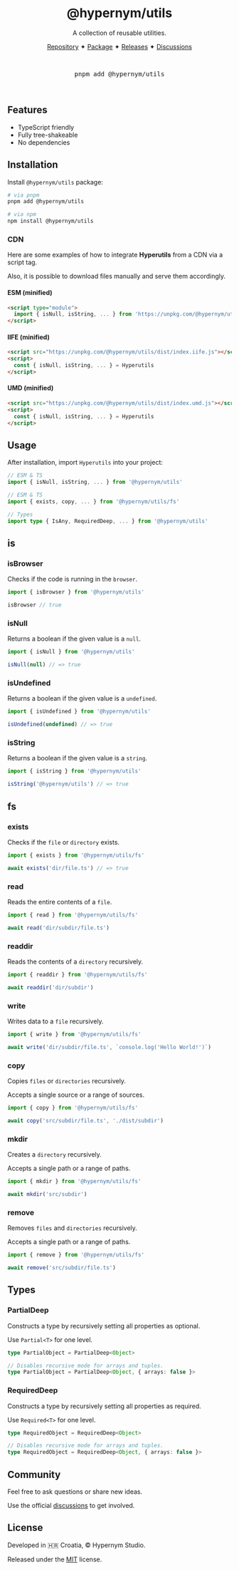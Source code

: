 <h1 align="center">@hypernym/utils</h1>

<p align="center">A collection of reusable utilities.</p>

<p align="center">
  <a href="https://github.com/hypernym-studio/utils">Repository</a>
  <span>✦</span>
  <a href="https://www.npmjs.com/package/@hypernym/utils">Package</a>
  <span>✦</span>
  <a href="https://github.com/hypernym-studio/utils/releases">Releases</a>
  <span>✦</span>
  <a href="https://github.com/hypernym-studio/utils/discussions">Discussions</a>
</p>

<br>

<pre align="center">pnpm add @hypernym/utils</pre>

<br>

## Features

- TypeScript friendly
- Fully tree-shakeable
- No dependencies

## Installation

Install `@hypernym/utils` package:

```sh
# via pnpm
pnpm add @hypernym/utils
```

```sh
# via npm
npm install @hypernym/utils
```

### CDN

Here are some examples of how to integrate **Hyperutils** from a CDN via a script tag.

Also, it is possible to download files manually and serve them accordingly.

#### ESM (minified)

```html
<script type="module">
  import { isNull, isString, ... } from 'https://unpkg.com/@hypernym/utils/dist/index.min.mjs'
</script>
```

#### IIFE (minified)

```html
<script src="https://unpkg.com/@hypernym/utils/dist/index.iife.js"></script>
<script>
  const { isNull, isString, ... } = Hyperutils
</script>
```

#### UMD (minified)

```html
<script src="https://unpkg.com/@hypernym/utils/dist/index.umd.js"></script>
<script>
  const { isNull, isString, ... } = Hyperutils
</script>
```

## Usage

After installation, import `Hyperutils` into your project:

```ts
// ESM & TS
import { isNull, isString, ... } from '@hypernym/utils'

// ESM & TS
import { exists, copy, ... } from '@hypernym/utils/fs'

// Types
import type { IsAny, RequiredDeep, ... } from '@hypernym/utils'
```

## is

### isBrowser

Checks if the code is running in the `browser`.

```ts
import { isBrowser } from '@hypernym/utils'

isBrowser // true
```

### isNull

Returns a boolean if the given value is a `null`.

```ts
import { isNull } from '@hypernym/utils'

isNull(null) // => true
```

### isUndefined

Returns a boolean if the given value is a `undefined`.

```ts
import { isUndefined } from '@hypernym/utils'

isUndefined(undefined) // => true
```

### isString

Returns a boolean if the given value is a `string`.

```ts
import { isString } from '@hypernym/utils'

isString('@hypernym/utils') // => true
```

## fs

### exists

Checks if the `file` or `directory` exists.

```ts
import { exists } from '@hypernym/utils/fs'

await exists('dir/file.ts') // => true
```

### read

Reads the entire contents of a `file`.

```ts
import { read } from '@hypernym/utils/fs'

await read('dir/subdir/file.ts')
```

### readdir

Reads the contents of a `directory` recursively.

```ts
import { readdir } from '@hypernym/utils/fs'

await readdir('dir/subdir')
```

### write

Writes data to a `file` recursively.

```ts
import { write } from '@hypernym/utils/fs'

await write('dir/subdir/file.ts', `console.log('Hello World!')`)
```

### copy

Copies `files` or `directories` recursively.

Accepts a single source or a range of sources.

```ts
import { copy } from '@hypernym/utils/fs'

await copy('src/subdir/file.ts', './dist/subdir')
```

### mkdir

Creates a `directory` recursively.

Accepts a single path or a range of paths.

```ts
import { mkdir } from '@hypernym/utils/fs'

await mkdir('src/subdir')
```

### remove

Removes `files` and `directories` recursively.

Accepts a single path or a range of paths.

```ts
import { remove } from '@hypernym/utils/fs'

await remove('src/subdir/file.ts')
```

## Types

### PartialDeep

Constructs a type by recursively setting all properties as optional.

Use `Partial<T>` for one level.

```ts
type PartialObject = PartialDeep<Object>

// Disables recursive mode for arrays and tuples.
type PartialObject = PartialDeep<Object, { arrays: false }>
```

### RequiredDeep

Constructs a type by recursively setting all properties as required.

Use `Required<T>` for one level.

```ts
type RequiredObject = RequiredDeep<Object>

// Disables recursive mode for arrays and tuples.
type RequiredObject = RequiredDeep<Object, { arrays: false }>
```

## Community

Feel free to ask questions or share new ideas.

Use the official [discussions](https://github.com/hypernym-studio/utils/discussions) to get involved.

## License

Developed in 🇭🇷 Croatia, © Hypernym Studio.

Released under the [MIT](LICENSE.txt) license.
